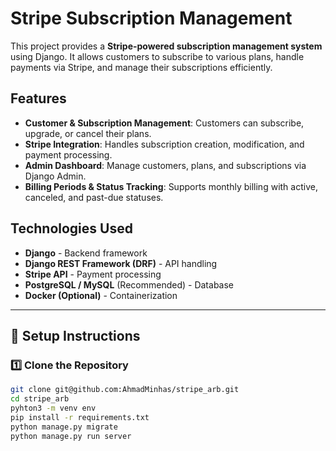 # Stripe Subscription Management

This project provides a **Stripe-powered subscription management system** using Django. It allows customers to subscribe to various plans, handle payments via Stripe, and manage their subscriptions efficiently.

## Features

- **Customer & Subscription Management**: Customers can subscribe, upgrade, or cancel their plans.
- **Stripe Integration**: Handles subscription creation, modification, and payment processing.
- **Admin Dashboard**: Manage customers, plans, and subscriptions via Django Admin.
- **Billing Periods & Status Tracking**: Supports monthly billing with active, canceled, and past-due statuses.

## Technologies Used

- **Django** - Backend framework
- **Django REST Framework (DRF)** - API handling
- **Stripe API** - Payment processing
- **PostgreSQL / MySQL** (Recommended) - Database
- **Docker (Optional)** - Containerization

---

## 🚀 Setup Instructions

### 1️⃣ Clone the Repository
```bash
git clone git@github.com:AhmadMinhas/stripe_arb.git
cd stripe_arb
pyhton3 -m venv env
pip install -r requirements.txt
python manage.py migrate
python manage.py run server